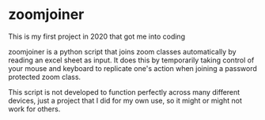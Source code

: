 # zoomjoiner
This is my first project in 2020 that got me into coding

zoomjoiner is a python script that joins zoom classes automatically by reading an excel sheet as input. It does this by temporarily taking control of your mouse and keyboard to replicate one's action when joining a password protected zoom class.

This script is not developed to function perfectly across many different devices, just a project that I did for my own use, so it might or might not work for others.
